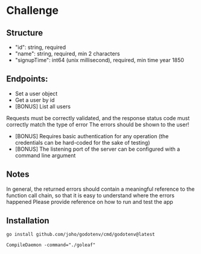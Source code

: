 # Challenge

## Structure

-   "id": string, required
-   "name": string, required, min 2 characters
-   "signupTime": int64 (unix millisecond), required, min time year 1850

## Endpoints:

-   Set a user object
-   Get a user by id
-   [BONUS] List all users

Requests must be correctly validated, and the response status code must correctly match the type of error
The errors should be shown to the user!

-   [BONUS] Requires basic authentication for any operation (the credentials can be hard-coded for the sake of testing)
-   [BONUS] The listening port of the server can be configured with a command line argument

## Notes

In general, the returned errors should contain a meaningful reference to the function call chain, so that it is easy to understand where the errors happened
Please provide reference on how to run and test the app

## Installation

```
go install github.com/joho/godotenv/cmd/godotenv@latest
```

```
CompileDaemon -command="./goleaf"
```
